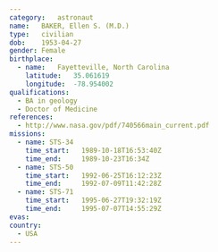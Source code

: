 ```yaml
---
category:	astronaut
name:	BAKER, Ellen S. (M.D.)
type:	civilian
dob:	1953-04-27
gender:	Female
birthplace:
  - name:	Fayetteville, North Carolina
    latitude:	35.061619
    longitude:	-78.954002
qualifications:
  - BA in geology
  - Doctor of Medicine
references:
  - http://www.nasa.gov/pdf/740566main_current.pdf
missions:
  - name: STS-34
    time_start:   1989-10-18T16:53:40Z
    time_end:     1989-10-23T16:34Z
  - name: STS-50
    time_start:   1992-06-25T16:12:23Z
    time_end:     1992-07-09T11:42:28Z
  - name: STS-71
    time_start:   1995-06-27T19:32:19Z
    time_end:     1995-07-07T14:55:29Z
evas:
country:
  - USA
---
```

